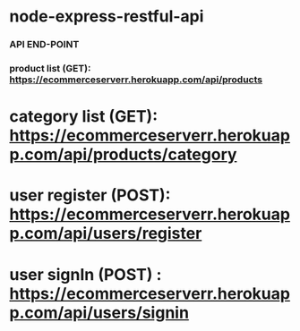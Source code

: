 # node-express-restful-api

### API END-POINT

### product list (GET): https://ecommerceserverr.herokuapp.com/api/products
# category list (GET): https://ecommerceserverr.herokuapp.com/api/products/category
# user register (POST): https://ecommerceserverr.herokuapp.com/api/users/register
# user signIn (POST) : https://ecommerceserverr.herokuapp.com/api/users/signin
